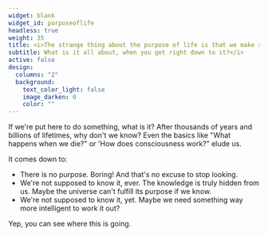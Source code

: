 ```yaml
---
widget: blank
widget_id: purposeoflife
headless: true
weight: 35
title: <i>The strange thing about the purpose of life is that we make so little effort to find it out</i>
subtitle: What is it all about, when you get right down to it?</i>
active: false
design:
  columns: "2"
  background:
    text_color_light: false
    image_darken: 0
    color: ""
---
```


<div class="fa-3x"><i class="fa-solid fa-heart fa-beat" style="--fa-beat-scale: 1.35;"></i></div><span>If we're put here to do something, what is it?  After thousands of years and billions of lifetimes, why don't we know?  Even the basics like "What happens when we die?" or 'How does consciousness work?" elude us.

It comes down to:

 * There is no purpose.  Boring!  And that's no excuse to stop looking.
 * We're not supposed to know it, ever.  The knowledge is truly hidden from us.  Maybe the universe can't fulfill its purpose if we know.
 * We're not supposed to know it, yet.  Maybe we need something way more intelligent to work it out?

Yep, you can see where this is going.
